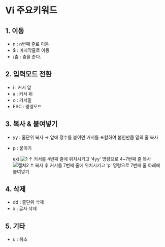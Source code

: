 Vi 주요키워드
==========
## 1. 이동
* n : n번째 줄로 이동
* $ : 마지막줄로 이동
* /춤 : 춤을 춘다.

## 2. 입력모드 전환
* i : 커서 앞
* a : 커서 뒤
* o : 커서밑
* ESC : 명령모드

## 3. 복사 & 붙여넣기
* yy : 줄단위 복사 → 앞에 정수를 붙이면 커서를 포함하여 붙인만큼 밑의 줄 복사 
* p : 붙이기
  
  ex) 
   ![1](https://user-images.githubusercontent.com/53134813/65257789-bef8ae00-db3c-11e9-992a-3e730b7d663b.JPG)
     ↑ 커서를 4번째 줄에 위치시키고 '4yy' 명령으로 4~7번째 줄 복사
   ![캡처2](https://user-images.githubusercontent.com/53134813/65257801-c4ee8f00-db3c-11e9-9d41-07aed20b51e3.JPG)
     ↑ 복사 후 커서를 7번째 줄에 위치시키고 'p' 명령으로 7번째 줄 아래에 붙여넣기


## 4. 삭제
* dd : 줄단위 삭제
* x : 글자 삭제

## 5. 기타
* u : 취소

